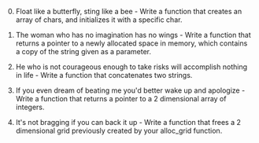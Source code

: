 0. Float like a butterfly, sting like a bee - Write a function that creates an array of chars, and initializes it with a specific char.

1. The woman who has no imagination has no wings - Write a function that returns a pointer to a newly allocated space in memory, which contains a copy of the string given as a parameter.

2. He who is not courageous enough to take risks will accomplish nothing in life - Write a function that concatenates two strings.

3. If you even dream of beating me you'd better wake up and apologize - Write a function that returns a pointer to a 2 dimensional array of integers.

4. It's not bragging if you can back it up - Write a function that frees a 2 dimensional grid previously created by your alloc_grid function.

